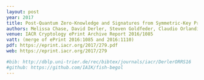 ```yaml
---
layout: post
year: 2017
title: Post-Quantum Zero-Knowledge and Signatures from Symmetric-Key Primitives
authors: Melissa Chase, David Derler, Steven Goldfeder, Claudio Orlandi, Sebastian Ramacher, Christian Rechberger, Daniel Slamanig, Greg Zaverucha
venue: IACR Cryptology ePrint Archive Report 2016/1085 
vatt: (merge of ePrint 2016:1085 and 2016:1110)
pdf: https://eprint.iacr.org/2017/279.pdf
web: https://eprint.iacr.org/2017/279

#bib: http://dblp.uni-trier.de/rec/bibtex/journals/iacr/DerlerORRS16
#github: https://github.com/IAIK/fish-begol
---
```


